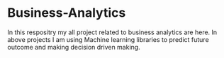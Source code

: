 # Business-Analytics
In this respositry my all project related to business analytics are here.
In above projects I am using  Machine learning libraries to predict future outcome and making decision driven making.
